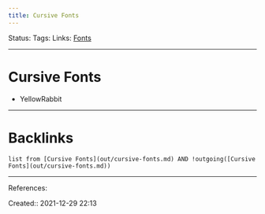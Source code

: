 ```yaml
---
title: Cursive Fonts
---
```

Status: 
Tags: 
Links: [Fonts](out/fonts.md)
___
# Cursive Fonts
- YellowRabbit
___
# Backlinks
```dataview
list from [Cursive Fonts](out/cursive-fonts.md) AND !outgoing([Cursive Fonts](out/cursive-fonts.md))
```
___
References:

Created:: 2021-12-29 22:13
